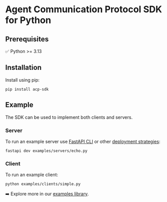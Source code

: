 # Agent Communication Protocol SDK for Python

## Prerequisites

✅ Python >= 3.13

## Installation

Install using pip:

```shell
pip install acp-sdk
```

## Example

The SDK can be used to implement both clients and servers.

### Server

To run an example server use [FastAPI CLI](https://fastapi.tiangolo.com/fastapi-cli/) or other [deployment strategies](https://fastapi.tiangolo.com/deployment/):

```shell
fastapi dev examples/servers/echo.py
```

### Client

To run an example client:

```shell
python examples/clients/simple.py
```

➡️ Explore more in our [examples library](/python/examples).
